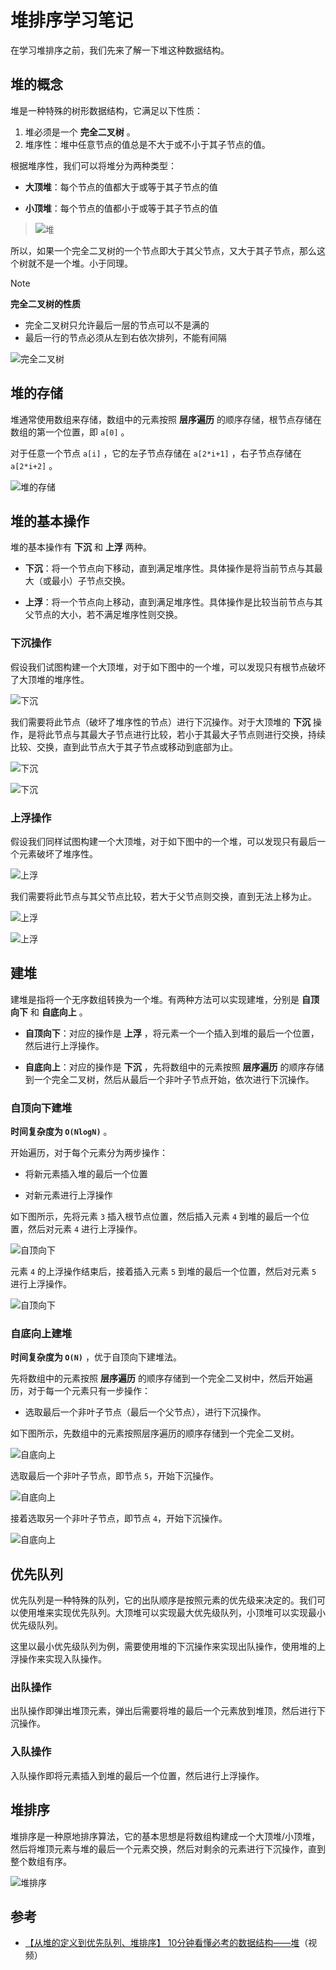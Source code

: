 # 堆排序学习笔记

在学习堆排序之前，我们先来了解一下堆这种数据结构。

## 堆的概念

堆是一种特殊的树形数据结构，它满足以下性质：

1. 堆必须是一个 **完全二叉树** 。
2. 堆序性：堆中任意节点的值总是不大于或不小于其子节点的值。

根据堆序性，我们可以将堆分为两种类型：

- **大顶堆**：每个节点的值都大于或等于其子节点的值

- **小顶堆**：每个节点的值都小于或等于其子节点的值

> ![堆](https://s2.loli.net/2024/06/26/8UaE23iJSzV91Rd.png)

所以，如果一个完全二叉树的一个节点即大于其父节点，又大于其子节点，那么这个树就不是一个堆。小于同理。

> [!NOTE]
>
> **完全二叉树的性质**
>
> - 完全二叉树只允许最后一层的节点可以不是满的
> - 最后一行的节点必须从左到右依次排列，不能有间隔
> 
> ![完全二叉树](https://s2.loli.net/2024/06/26/XEhutbPFinB8lpm.png)

## 堆的存储

堆通常使用数组来存储，数组中的元素按照 **层序遍历** 的顺序存储，根节点存储在数组的第一个位置，即 `a[0]` 。

对于任意一个节点 `a[i]` ，它的左子节点存储在 `a[2*i+1]` ，右子节点存储在 `a[2*i+2]` 。

![堆的存储](https://s2.loli.net/2024/06/26/bdGsTg5c14qmVaD.png)

## 堆的基本操作

堆的基本操作有 **下沉** 和  **上浮** 两种。

- **下沉**：将一个节点向下移动，直到满足堆序性。具体操作是将当前节点与其最大（或最小）子节点交换。

- **上浮**：将一个节点向上移动，直到满足堆序性。具体操作是比较当前节点与其父节点的大小，若不满足堆序性则交换。

### 下沉操作

假设我们试图构建一个大顶堆，对于如下图中的一个堆，可以发现只有根节点破坏了大顶堆的堆序性。

![下沉](https://s2.loli.net/2024/06/26/6VAxcFPRfEOuvnD.png)

我们需要将此节点（破坏了堆序性的节点）进行下沉操作。对于大顶堆的 **下沉** 操作，是将此节点与其最大子节点进行比较，若小于其最大子节点则进行交换，持续比较、交换，直到此节点大于其子节点或移动到底部为止。

![下沉](https://s2.loli.net/2024/06/26/DSGmj3TQeztM7bP.png)

![下沉](https://s2.loli.net/2024/06/26/HbRiUyjlZnmBwO9.png)

### 上浮操作

假设我们同样试图构建一个大顶堆，对于如下图中的一个堆，可以发现只有最后一个元素破坏了堆序性。

![上浮](https://s2.loli.net/2024/06/26/TvoqGxLgEUzak4u.png)

我们需要将此节点与其父节点比较，若大于父节点则交换，直到无法上移为止。

![上浮](https://s2.loli.net/2024/06/26/porcaPUshIKjG4N.png)

![上浮](https://s2.loli.net/2024/06/26/Fjkp1GPeXxri4gO.png)

## 建堆

建堆是指将一个无序数组转换为一个堆。有两种方法可以实现建堆，分别是 **自顶向下** 和 **自底向上** 。

- **自顶向下**：对应的操作是 **上浮** ，将元素一个一个插入到堆的最后一个位置，然后进行上浮操作。

- **自底向上**：对应的操作是 **下沉** ，先将数组中的元素按照 **层序遍历** 的顺序存储到一个完全二叉树，然后从最后一个非叶子节点开始，依次进行下沉操作。

### 自顶向下建堆

**时间复杂度为 `O(NlogN)`** 。

开始遍历，对于每个元素分为两步操作：

- 将新元素插入堆的最后一个位置

- 对新元素进行上浮操作

如下图所示，先将元素 `3` 插入根节点位置，然后插入元素 `4` 到堆的最后一个位置，然后对元素 `4` 进行上浮操作。

![自顶向下](https://s2.loli.net/2024/06/26/khc7mFXgaLiUVEH.png)

元素 `4` 的上浮操作结束后，接着插入元素 `5` 到堆的最后一个位置，然后对元素 `5` 进行上浮操作。

![自顶向下](https://s2.loli.net/2024/06/26/KeVUsyPWp9M6SaT.png)

### 自底向上建堆

**时间复杂度为 `O(N)`** ，优于自顶向下建堆法。

先将数组中的元素按照 **层序遍历** 的顺序存储到一个完全二叉树中，然后开始遍历，对于每一个元素只有一步操作：

- 选取最后一个非叶子节点（最后一个父节点），进行下沉操作。

如下图所示，先数组中的元素按照层序遍历的顺序存储到一个完全二叉树。

![自底向上](https://s2.loli.net/2024/06/26/t2nfslUBpcxKa4I.png)

选取最后一个非叶子节点，即节点 `5`，开始下沉操作。

![自底向上](https://s2.loli.net/2024/06/26/DCKixNZ42Ou6MLT.png)

接着选取另一个非叶子节点，即节点 `4`，开始下沉操作。

![自底向上](https://s2.loli.net/2024/06/26/IwOBfo6yqml2x3F.png)

## 优先队列

优先队列是一种特殊的队列，它的出队顺序是按照元素的优先级来决定的。我们可以使用堆来实现优先队列。大顶堆可以实现最大优先级队列，小顶堆可以实现最小优先级队列。

这里以最小优先级队列为例，需要使用堆的下沉操作来实现出队操作，使用堆的上浮操作来实现入队操作。

### 出队操作

出队操作即弹出堆顶元素，弹出后需要将堆的最后一个元素放到堆顶，然后进行下沉操作。

### 入队操作

入队操作即将元素插入到堆的最后一个位置，然后进行上浮操作。

## 堆排序

堆排序是一种原地排序算法，它的基本思想是将数组构建成一个大顶堆/小顶堆，然后将堆顶元素与堆的最后一个元素交换，然后对剩余的元素进行下沉操作，直到整个数组有序。


![堆排序](https://s2.loli.net/2024/06/26/wRUbGt5P6diaAxg.jpg)


## 参考

- [【从堆的定义到优先队列、堆排序】 10分钟看懂必考的数据结构——堆](https://www.bilibili.com/video/BV1AF411G7cA)（视频）